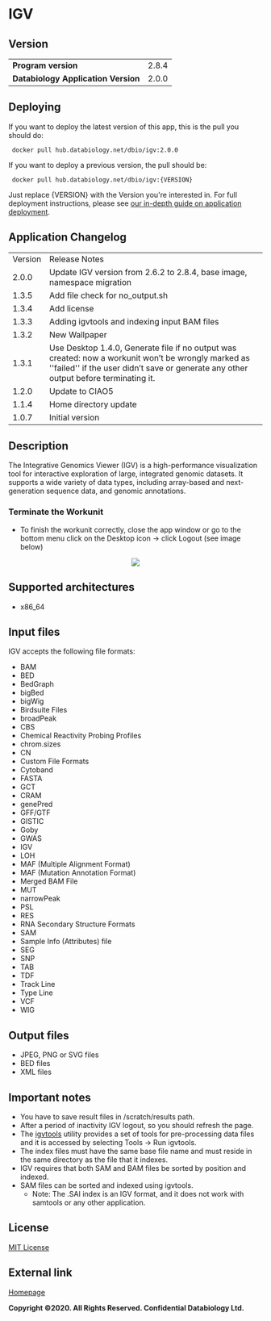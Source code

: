 
# IGV

## Version

 | | |
---|---
__Program version__|2.8.4
__Databiology Application Version__|2.0.0

## Deploying

If you want to deploy the latest version of this app, this is the pull you should do:

     docker pull hub.databiology.net/dbio/igv:2.0.0

If you want to deploy a previous version, the pull should be:

     docker pull hub.databiology.net/dbio/igv:{VERSION}

Just replace {VERSION} with the Version you're interested in. For full deployment instructions, please see [our in-depth guide on application deployment](https://docs.databiology.net/tiki-index.php?page=Operations%3ADeploying+an+Application).

## Application Changelog

 | | |
---|---
Version|Release Notes
2.0.0|Update IGV version from 2.6.2 to 2.8.4, base image, namespace migration
1.3.5|Add file check for no_output.sh
1.3.4|Add license
1.3.3|Adding igvtools and indexing input BAM files
1.3.2|New Wallpaper
1.3.1|Use Desktop 1.4.0, Generate file if no output was created: now a workunit won’t be wrongly marked as ''failed'' if the user didn’t save or generate any other output before terminating it.
1.2.0|Update to CIAO5
1.1.4|Home directory update
1.0.7|Initial version

## Description

The Integrative Genomics Viewer (IGV) is a high-performance visualization tool for interactive exploration of large, integrated genomic datasets. It supports a wide variety of data types, including array-based and next-generation sequence data, and genomic annotations.

### Terminate the Workunit

* To finish the workunit correctly, close the app window or go to the bottom menu click on the Desktop icon -> click Logout (see image below)

<p align="center">
  <img src="https://appreadmesdatabiologynet.blob.core.windows.net/app-readme-resources/Desktop/logout_desktop.png">
</p>

## Supported architectures

* x86_64

## Input files

IGV accepts the following file formats:

* BAM
* BED
* BedGraph
* bigBed
* bigWig
* Birdsuite Files
* broadPeak
* CBS
* Chemical Reactivity Probing Profiles
* chrom.sizes
* CN
* Custom File Formats
* Cytoband
* FASTA
* GCT
* CRAM
* genePred
* GFF/GTF
* GISTIC
* Goby
* GWAS
* IGV
* LOH
* MAF (Multiple Alignment Format)
* MAF (Mutation Annotation Format)
* Merged BAM File
* MUT
* narrowPeak
* PSL
* RES
* RNA Secondary Structure Formats
* SAM
* Sample Info (Attributes) file
* SEG
* SNP
* TAB
* TDF
* Track Line
* Type Line
* VCF
* WIG

## Output files

* JPEG, PNG or SVG files
* BED files
* XML files

## Important notes

* You have to save result files in /scratch/results path.
* After a period of inactivity IGV logout, so you should refresh the page.
* The [igvtools](http://software.broadinstitute.org/software/igv/igvtools) utility provides a set of tools for pre-processing data files and it is accessed by selecting Tools -> Run igvtools.
* The index files must have the same base file name and must reside in the same directory as the file that it indexes.
* IGV requires that both SAM and BAM files be sorted by position and indexed.
* SAM files can be sorted and indexed using igvtools.
  * Note: The .SAI index is an IGV format, and it does not work with samtools or any other application.

## License

[MIT License](https://github.com/igvteam/igv/blob/master/license.txt)

## External link

[Homepage](http://software.broadinstitute.org/software/igv )

__Copyright ©2020. All Rights Reserved. Confidential Databiology Ltd.__
